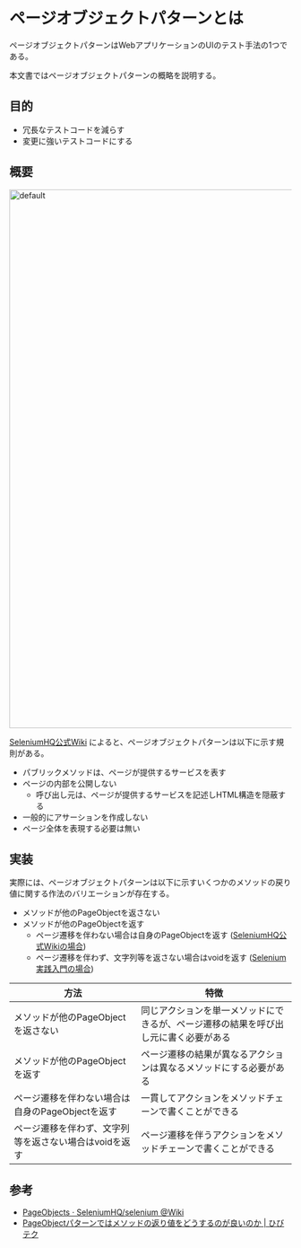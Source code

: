 # ページオブジェクトパターンとは

ページオブジェクトパターンはWebアプリケーションのUIのテスト手法の1つである。

本文書ではページオブジェクトパターンの概略を説明する。

## 目的

- 冗長なテストコードを減らす
- 変更に強いテストコードにする

## 概要

<img width="960" alt="default" src="https://user-images.githubusercontent.com/1730234/36888625-a95b6a72-1e39-11e8-86a8-bfdd91fec480.png">

[SeleniumHQ公式Wiki](https://github.com/SeleniumHQ/selenium/wiki/PageObjects) によると、ページオブジェクトパターンは以下に示す規則がある。

- パブリックメソッドは、ページが提供するサービスを表す
- ページの内部を公開しない
  - 呼び出し元は、ページが提供するサービスを記述しHTML構造を隠蔽する
- 一般的にアサーションを作成しない
- ページ全体を表現する必要は無い

## 実装

実際には、ページオブジェクトパターンは以下に示すいくつかのメソッドの戻り値に関する作法のバリエーションが存在する。

- メソッドが他のPageObjectを返さない
- メソッドが他のPageObjectを返す
  - ページ遷移を伴わない場合は自身のPageObjectを返す ([SeleniumHQ公式Wikiの場合](https://github.com/SeleniumHQ/selenium/wiki/PageObjects))
  - ページ遷移を伴わず、文字列等を返さない場合はvoidを返す ([Selenium実践入門の場合](https://www.amazon.co.jp/dp/4774178942))

方法|特徴
-|-
メソッドが他のPageObjectを返さない|同じアクションを単一メソッドにできるが、ページ遷移の結果を呼び出し元に書く必要がある
メソッドが他のPageObjectを返す|ページ遷移の結果が異なるアクションは異なるメソッドにする必要がある
ページ遷移を伴わない場合は自身のPageObjectを返す|一貫してアクションをメソッドチェーンで書くことができる
ページ遷移を伴わず、文字列等を返さない場合はvoidを返す|ページ遷移を伴うアクションをメソッドチェーンで書くことができる

## 参考

- [PageObjects · SeleniumHQ/selenium  @Wiki](https://github.com/SeleniumHQ/selenium/wiki/PageObjects)
- [PageObjectパターンではメソッドの返り値をどうするのが良いのか | ひびテク](https://yoshikiito.net/blog/archives/951)

